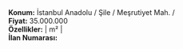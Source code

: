 ## 

**Konum:** İstanbul Anadolu / Şile / Meşrutiyet Mah. /  
**Fiyat:** 35.000.000  
**Özellikler:**  |  m² |   
**İlan Numarası:** 
